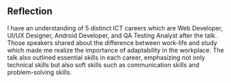 ## Reflection

I have an understanding of 5 distinct ICT careers which are Web Developer, UI/UX Designer, Android Developer, and QA Testing Analyst after the talk. Those speakers shared about the difference between work-life and study which made me realize the importance of adaptability in the workplace. The talk also outlined essential skills in each career, emphasizing not only technical skills but also soft skills such as communication skills and problem-solving skills.

